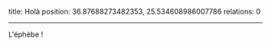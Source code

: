 title: Holà
position: 36.87688273482353, 25.534608986007786
relations: 0

---













L'éphèbe !